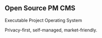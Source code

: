 ## Open Source PM CMS

Executable Project Operating System

Privacy-first, self-managed, market-friendly.
